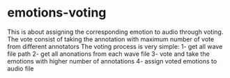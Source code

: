 # emotions-voting
This is about assigning the corresponding emotion to audio through voting. The vote consist of taking the annotation with maximum number of vote from different annotators
The voting process is very simple:
1- get all wave file path
2- get all anonations from each wave file
3- vote and take the emotions with higher number of annotations
4- assign voted emotions to audio file

